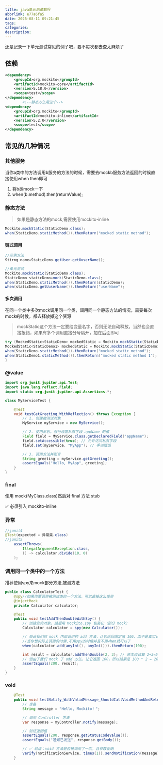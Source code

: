 ```yaml
---
title: java单元测试教程
abbrlink: e77a6fa5
date: 2025-08-11 09:21:45
tags:
categories:
description:
---
```

还是记录一下单元测试常见的例子吧，要不每次都去查太麻烦了
<!-- more -->

## 依赖
```xml
<dependency>
    <groupId>org.mockito</groupId>
    <artifactId>mockito-core</artifactId>
    <version>5.18.0</version>
    <scope>test</scope>
</dependency>
		<!--静态方法用这个-->
<dependency>
    <groupId>org.mockito</groupId>
    <artifactId>mockito-inline</artifactId>
    <version>5.2.0</version>
    <scope>test</scope>
</dependency>
```
## 常见的几种情况
### 其他服务
当你a类中的方法调用b服务的方法的时候，需要去mockb服务方法返回的时候直接使用when then即可
1. 将b类mock一下
2. when(b.method).then(returnValue);
### 静态方法
> 如果是静态方法的mock,需要使用mockito-inline
```java
Mockito.mockStatic(StaticDemo.class);
when(StaticDemo.staticMethod()).thenReturn("mocked static method");
```
#### 链式调用
```java
//示例方法
Stirng name=StaticDemo.getUser.getUuserName();

//单元测试
Mockito.mockStatic(StaticDemo.class);
StaticDemo staticDemo=mock(StaticDemo.class);
when(StaticDemo.staticMethod()).thenReturn(staticDemo);
when(staticDemo.getUuserName()).thenReturn("userName");
```
#### 多次调用
在同一个类中多次mock调用同一个类，调用同一个静态方法的情况，需要每次mock的时候，都去释放掉这个资源
> mockStatic这个方法一定要给变量名字，否则无法自动释放，当然也会直接报错，如果有多个调用直接分号隔开，加在后面即可
```java
try (MockedStatic<StaticDemo> mockedStatic = Mockito.mockStatic(StaticDemo.class);
MockedStatic<StaticDemo1> mockedStatic = Mockito.mockStatic(StaticDemo1.class)) {
when(StaticDemo.staticMethod()).thenReturn("mocked static method");
when(StaticDemo1.staticMethod()).thenReturn("mocked static method 1");
}
```
### @value
```java
import org.junit.jupiter.api.Test;
import java.lang.reflect.Field;
import static org.junit.jupiter.api.Assertions.*;

class MyServiceTest {

    @Test
    void testGetGreeting_WithReflection() throws Exception {
        // 1. 创建被测试对象
        MyService myService = new MyService();

        // 2. 使用反射，强行设置私有字段 appName 的值
        Field field = MyService.class.getDeclaredField("appName");
        field.setAccessible(true); // 允许访问私有字段
        field.set(myService, "MyApp"); // 手动赋值

        // 3. 调用方法并断言
        String greeting = myService.getGreeting();
        assertEquals("Hello, MyApp", greeting);
    }
}
```
### final
	
使用 mock(MyClass.class)然后对 final 方法 stub

✅ 必须引入 mockito-inline
### 异常
```java
//junit4
@Test(expected = 异常类.class)
//junit5
    assertThrows(
        IllegalArgumentException.class,
        () -> calculator.divide(10, 0)
    );
```
### 调用同一个类中的一个方法
推荐使用spy来mock部分方法,被测方法
```java
public class CalculatorTest {
    @spy//如果你要调用被测试类的一个方法，可以直接这么使用
    @injectMock
    private Calculator calculator;

    @Test
    public void testAddThenDoubleWithSpy() {
        // 创建真实对象，然后用 Mockito.spy 包装它（部分 mock）
        Calculator calculator = spy(new Calculator());

        // 假设我们想 mock 内部调用的 add 方法，让它返回固定值 100，而不是真实计算
        //当你想实际去调用的时候,不用spy的时候并且不用when就可以了
        when(calculator.add(anyInt(), anyInt())).thenReturn(100);

        int result = calculator.addThenDouble(2, 3); // 原本应该算 2+3=5，然后 5 * 2=10
        // 但由于我们 mock 了 add 方法，让它返回 100，所以结果是 100 * 2 = 200
        assertEquals(200, result);
    }
}
```
### void
```java
    @Test
    public void testNotify_WithValidMessage_ShouldCallVoidMethodAndReturnOk() {
        // 准备
        String message = "Hello, Mockito！";

        // 调用 Controller 方法
        var response = myController.notify(message);

        // 验证返回值
        assertEquals(200, response.getStatusCodeValue());
        assertEquals("通知已发送", response.getBody());

        // ✅ 验证：void 方法是否被调用了一次，且参数正确
        verify(notificationService, times(1)).sendNotification(message);
    }
```
